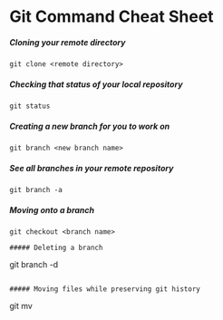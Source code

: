 # Git Command Cheat Sheet

##### Cloning your remote directory
```
git clone <remote directory>
```

##### Checking that status of your local repository
```
git status
```

##### Creating a new branch for you to work on
```
git branch <new branch name>
```

##### See all branches in your remote repository
```
git branch -a
```

##### Moving onto a branch
```
git checkout <branch name> 

##### Deleting a branch
```
git branch -d <branch name>
```

##### Moving files while preserving git history
```
git mv <source> <destination>
```
